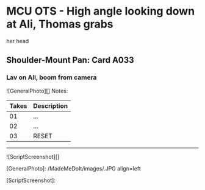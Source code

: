 # MCU OTS - High angle looking down at Ali, Thomas grabsher head

## Shoulder-Mount Pan: Card A033

### Lav on Ali, boom from camera

![GeneralPhoto][]
Notes: 

| Takes | Description |
|:---|:----|
| 01 | ... |
| 02 | ... |
| 03 | RESET |

----

![ScriptScreenshot][]


[GeneralPhoto]:  /MadeMeDoIt/images/.JPG align=left

[ScriptScreenshot]: 